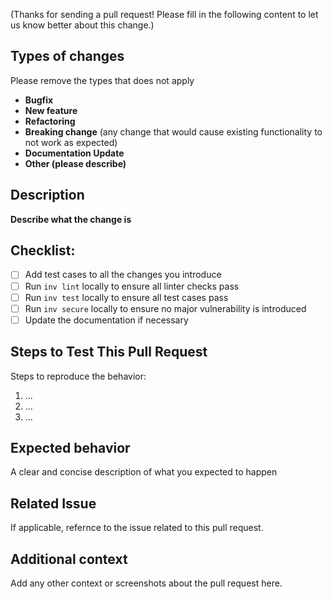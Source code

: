 (Thanks for sending a pull request! Please fill in the following content to let us know better about this change.)

## Types of changes
Please remove the types that does not apply

* **Bugfix**
* **New feature**
* **Refactoring**
* **Breaking change** (any change that would cause existing functionality to not work as expected)
* **Documentation Update**
* **Other (please describe)**

## Description
**Describe what the change is**

## Checklist:
- [ ] Add test cases to all the changes you introduce
- [ ] Run `inv lint` locally to ensure all linter checks pass
- [ ] Run `inv test` locally to ensure all test cases pass
- [ ] Run `inv secure` locally to ensure no major vulnerability is introduced
- [ ] Update the documentation if necessary

## Steps to Test This Pull Request
Steps to reproduce the behavior:
1. ...
2. ...
3. ...

## Expected behavior
A clear and concise description of what you expected to happen

## Related Issue
If applicable, refernce to the issue related to this pull request.

## Additional context
Add any other context or screenshots about the pull request here.
